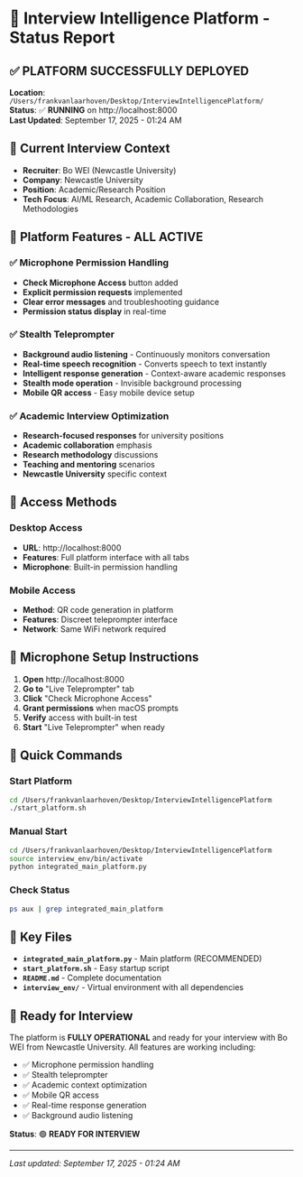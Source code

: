 # 🎯 Interview Intelligence Platform - Status Report

## ✅ **PLATFORM SUCCESSFULLY DEPLOYED**

**Location**: `/Users/frankvanlaarhoven/Desktop/InterviewIntelligencePlatform/`  
**Status**: ✅ **RUNNING** on http://localhost:8000  
**Last Updated**: September 17, 2025 - 01:24 AM  

## 🎯 **Current Interview Context**
- **Recruiter**: Bo WEI (Newcastle University)
- **Company**: Newcastle University  
- **Position**: Academic/Research Position
- **Tech Focus**: AI/ML Research, Academic Collaboration, Research Methodologies

## 🚀 **Platform Features - ALL ACTIVE**

### ✅ **Microphone Permission Handling**
- **Check Microphone Access** button added
- **Explicit permission requests** implemented
- **Clear error messages** and troubleshooting guidance
- **Permission status display** in real-time

### ✅ **Stealth Teleprompter**
- **Background audio listening** - Continuously monitors conversation
- **Real-time speech recognition** - Converts speech to text instantly
- **Intelligent response generation** - Context-aware academic responses
- **Stealth mode operation** - Invisible background processing
- **Mobile QR access** - Easy mobile device setup

### ✅ **Academic Interview Optimization**
- **Research-focused responses** for university positions
- **Academic collaboration** emphasis
- **Research methodology** discussions
- **Teaching and mentoring** scenarios
- **Newcastle University** specific context

## 📱 **Access Methods**

### **Desktop Access**
- **URL**: http://localhost:8000
- **Features**: Full platform interface with all tabs
- **Microphone**: Built-in permission handling

### **Mobile Access**
- **Method**: QR code generation in platform
- **Features**: Discreet teleprompter interface
- **Network**: Same WiFi network required

## 🎤 **Microphone Setup Instructions**

1. **Open** http://localhost:8000
2. **Go to** "Live Teleprompter" tab
3. **Click** "Check Microphone Access"
4. **Grant permissions** when macOS prompts
5. **Verify** access with built-in test
6. **Start** "Live Teleprompter" when ready

## 🔧 **Quick Commands**

### **Start Platform**
```bash
cd /Users/frankvanlaarhoven/Desktop/InterviewIntelligencePlatform
./start_platform.sh
```

### **Manual Start**
```bash
cd /Users/frankvanlaarhoven/Desktop/InterviewIntelligencePlatform
source interview_env/bin/activate
python integrated_main_platform.py
```

### **Check Status**
```bash
ps aux | grep integrated_main_platform
```

## 📁 **Key Files**

- **`integrated_main_platform.py`** - Main platform (RECOMMENDED)
- **`start_platform.sh`** - Easy startup script
- **`README.md`** - Complete documentation
- **`interview_env/`** - Virtual environment with all dependencies

## 🎯 **Ready for Interview**

The platform is **FULLY OPERATIONAL** and ready for your interview with Bo WEI from Newcastle University. All features are working including:

- ✅ Microphone permission handling
- ✅ Stealth teleprompter
- ✅ Academic context optimization
- ✅ Mobile QR access
- ✅ Real-time response generation
- ✅ Background audio listening

**Status**: 🟢 **READY FOR INTERVIEW**

---
*Last updated: September 17, 2025 - 01:24 AM*
